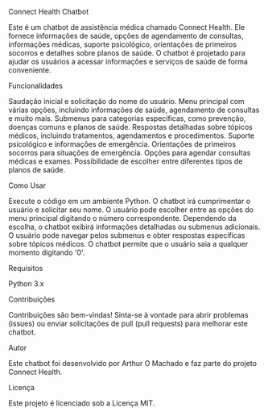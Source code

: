 Connect Health Chatbot

Este é um chatbot de assistência médica chamado Connect Health. Ele fornece informações de saúde, opções de agendamento de consultas, informações médicas, suporte psicológico, orientações de primeiros socorros e detalhes sobre planos de saúde. O chatbot é projetado para ajudar os usuários a acessar informações e serviços de saúde de forma conveniente.

Funcionalidades

Saudação inicial e solicitação do nome do usuário.
Menu principal com várias opções, incluindo informações de saúde, agendamento de consultas e muito mais.
Submenus para categorias específicas, como prevenção, doenças comuns e planos de saúde.
Respostas detalhadas sobre tópicos médicos, incluindo tratamentos, agendamentos e procedimentos.
Suporte psicológico e informações de emergência.
Orientações de primeiros socorros para situações de emergência.
Opções para agendar consultas médicas e exames.
Possibilidade de escolher entre diferentes tipos de planos de saúde.

Como Usar

Execute o código em um ambiente Python.
O chatbot irá cumprimentar o usuário e solicitar seu nome.
O usuário pode escolher entre as opções do menu principal digitando o número correspondente.
Dependendo da escolha, o chatbot exibirá informações detalhadas ou submenus adicionais.
O usuário pode navegar pelos submenus e obter respostas específicas sobre tópicos médicos.
O chatbot permite que o usuário saia a qualquer momento digitando '0'.

Requisitos

Python 3.x

Contribuições

Contribuições são bem-vindas! Sinta-se à vontade para abrir problemas (issues) ou enviar solicitações de pull (pull requests) para melhorar este chatbot.

Autor

Este chatbot foi desenvolvido por Arthur O Machado e faz parte do projeto Connect Health.

Licença

Este projeto é licenciado sob a Licença MIT.
